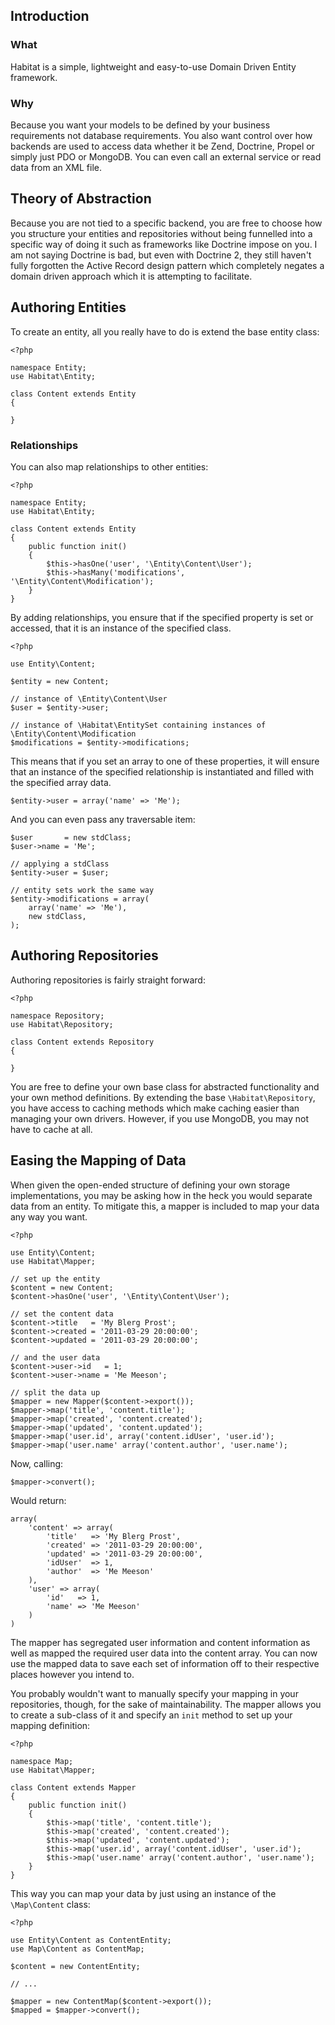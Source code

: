 Introduction
------------

### What

Habitat is a simple, lightweight and easy-to-use Domain Driven Entity framework.

### Why

Because you want your models to be defined by your business requirements not database requirements. You also want control over how backends are used to access data whether it be Zend, Doctrine, Propel or simply just PDO or MongoDB. You can even call an external service or read data from an XML file.

Theory of Abstraction
---------------------

Because you are not tied to a specific backend, you are free to choose how you structure your entities and repositories without being funnelled into a specific way of doing it such as frameworks like Doctrine impose on you. I am not saying Doctrine is bad, but even with Doctrine 2, they still haven't fully forgotten the Active Record design pattern which completely negates a domain driven approach which it is attempting to facilitate.

Authoring Entities
------------------

To create an entity, all you really have to do is extend the base entity class:

    <?php
    
    namespace Entity;
    use Habitat\Entity;
    
    class Content extends Entity
    {
        
    }

### Relationships

You can also map relationships to other entities:

    <?php

    namespace Entity;
    use Habitat\Entity;

    class Content extends Entity
    {
        public function init()
        {
            $this->hasOne('user', '\Entity\Content\User');
            $this->hasMany('modifications', '\Entity\Content\Modification');
        }
    }

By adding relationships, you ensure that if the specified property is set or accessed, that it is an instance of the specified class.

    <?php
    
    use Entity\Content;
    
    $entity = new Content;
    
    // instance of \Entity\Content\User
    $user = $entity->user;
    
    // instance of \Habitat\EntitySet containing instances of \Entity\Content\Modification
    $modifications = $entity->modifications;

This means that if you set an array to one of these properties, it will ensure that an instance of the specified relationship is instantiated and filled with the specified array data.

    $entity->user = array('name' => 'Me');

And you can even pass any traversable item:

    $user       = new stdClass;
    $user->name = 'Me';
    
    // applying a stdClass
    $entity->user = $user;
    
    // entity sets work the same way
    $entity->modifications = array(
        array('name' => 'Me'),
        new stdClass,
    );

Authoring Repositories
----------------------

Authoring repositories is fairly straight forward:

    <?php
    
    namespace Repository;
    use Habitat\Repository;
    
    class Content extends Repository
    {
        
    }

You are free to define your own base class for abstracted functionality and your own method definitions. By extending the base `\Habitat\Repository`, you have access to caching methods which make caching easier than managing your own drivers. However, if you use MongoDB, you may not have to cache at all.

Easing the Mapping of Data
--------------------------

When given the open-ended structure of defining your own storage implementations, you may be asking how in the heck you would separate data from an entity. To mitigate this, a mapper is included to map your data any way you want.

    <?php
    
    use Entity\Content;
    use Habitat\Mapper;
    
    // set up the entity
    $content = new Content;
    $content->hasOne('user', '\Entity\Content\User');
    
    // set the content data
    $content->title   = 'My Blerg Prost';
    $content->created = '2011-03-29 20:00:00';
    $content->updated = '2011-03-29 20:00:00';
    
    // and the user data
    $content->user->id   = 1;
    $content->user->name = 'Me Meeson';
    
    // split the data up
    $mapper = new Mapper($content->export());
    $mapper->map('title', 'content.title');
    $mapper->map('created', 'content.created');
    $mapper->map('updated', 'content.updated');
    $mapper->map('user.id', array('content.idUser', 'user.id');
    $mapper->map('user.name' array('content.author', 'user.name');

Now, calling:

    $mapper->convert();

Would return:

    array(
        'content' => array(
            'title'   => 'My Blerg Prost',
            'created' => '2011-03-29 20:00:00',
            'updated' => '2011-03-29 20:00:00',
            'idUser'  => 1,
            'author'  => 'Me Meeson'
        ),
        'user' => array(
            'id'   => 1,
            'name' => 'Me Meeson'
        )
    )

The mapper has segregated user information and content information as well as mapped the required user data into the content array. You can now use the mapped data to save each set of information off to their respective places however you intend to.

You probably wouldn't want to manually specify your mapping in your repositories, though, for the sake of maintainability. The mapper allows you to create a sub-class of it and specify an `init` method to set up your mapping definition:

    <?php
    
    namespace Map;
    use Habitat\Mapper;
    
    class Content extends Mapper
    {
        public function init()
        {
            $this->map('title', 'content.title');
            $this->map('created', 'content.created');
            $this->map('updated', 'content.updated');
            $this->map('user.id', array('content.idUser', 'user.id');
            $this->map('user.name' array('content.author', 'user.name');
        }
    }

This way you can map your data by just using an instance of the `\Map\Content` class:

    <?php
    
    use Entity\Content as ContentEntity;
    use Map\Content as ContentMap;
    
    $content = new ContentEntity;
    
    // ...
    
    $mapper = new ContentMap($content->export());
    $mapped = $mapper->convert();